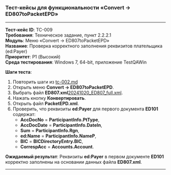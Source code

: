### Тест-кейсы для функциональности «Convert -> ED807toPacketEPD»

---

**Тест-кейс ID**: TC-009  
**Требования**: Техническое задание, пункт 2.2.2.1  
**Модуль**: Меню «Convert -> ED807toPacketEPD»  
**Название**: Проверка корректного заполнения реквизитов плательщика (ed:Payer)  
**Приоритет**: P1 (Высокий)  
**Среда тестирования**: Windows 7, 64-bit, приложение TestQAWin  

**Шаги теста**:
1. Повторить шаги из [tc-002.md](tc-002.md)
2. Открыть меню **Convert -> ED807toPacketEPD**.
3. Выбрать файл **ED807.xml**[20241020_ED807_full.xml](..%2Fvalid%20ED807%2F20241020_ED807_full.xml).
4. Нажать кнопку **Конвертировать**.
5. Открыть файл **PacketEPD.xml**.
6. Проверить, что реквизиты **ed:Payer** для первого документа **ED101** содержат:
   - **AccDocNo** = **ParticipantInfo.PtType**,
   - **AccDocDate** = **ParticipantInfo.DateIn**,
   - **Sum** = **ParticipantInfo.Rgn**,
   - **ed:Name** = **ParticipantInfo.NameP**,
   - **BIC** = **BICDirectoryEntry.BIC**,
   - **CorrespAcc** = **Accounts.Account**.

**Ожидаемый результат**: Реквизиты **ed:Payer** в первом документе **ED101** корректно заполнены на основании данных файла **ED807.xml**.

---